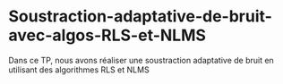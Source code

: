 # Soustraction-adaptative-de-bruit-avec-algos-RLS-et-NLMS
Dans ce TP, nous avons réaliser une soustraction adaptative de bruit en utilisant des algorithmes RLS et NLMS
